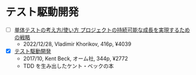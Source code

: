 # テスト駆動開発

- [ ] [単体テストの考え方/使い方 プロジェクトの持続可能な成長を実現するための戦略](https://www.amazon.co.jp/dp/B0BLTG8Z9K)
  - 2022/12/28, Vladimir Khorikov, 416p, ¥4039
- [x] [テスト駆動開発](https://www.amazon.co.jp/dp/B077D2L69C)
  - 2017/10, Kent Beck, オーム社, 344p, ¥2772
  - TDD を生み出したケント・ベックの本
